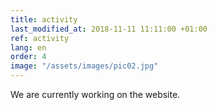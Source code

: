 ```yaml
---
title: activity
last_modified_at: 2018-11-11 11:11:00 +01:00
ref: activity
lang: en
order: 4
image: "/assets/images/pic02.jpg"
---
```


We are currently working on the website.
